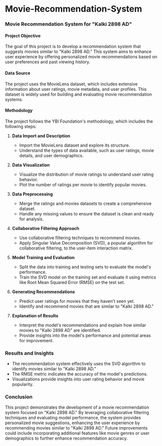 # Movie-Recommendation-System
### Movie Recommendation System for "Kalki 2898 AD"

#### Project Objective
The goal of this project is to develop a recommendation system that suggests movies similar to "Kalki 2898 AD." This system aims to enhance user experience by offering personalized movie recommendations based on user preferences and past viewing history.

#### Data Source
The project uses the MovieLens dataset, which includes extensive information about user ratings, movie metadata, and user profiles. This dataset is widely used for building and evaluating movie recommendation systems.

#### Methodology
The project follows the YBI Foundation's methodology, which includes the following steps:

1. **Data Import and Description**
   - Import the MovieLens dataset and explore its structure.
   - Understand the types of data available, such as user ratings, movie details, and user demographics.

2. **Data Visualization**
   - Visualize the distribution of movie ratings to understand user rating behavior.
   - Plot the number of ratings per movie to identify popular movies.

3. **Data Preprocessing**
   - Merge the ratings and movies datasets to create a comprehensive dataset.
   - Handle any missing values to ensure the dataset is clean and ready for analysis.

4. **Collaborative Filtering Approach**
   - Use collaborative filtering techniques to recommend movies.
   - Apply Singular Value Decomposition (SVD), a popular algorithm for collaborative filtering, to the user-item interaction matrix.

5. **Model Training and Evaluation**
   - Split the data into training and testing sets to evaluate the model's performance.
   - Train the SVD model on the training set and evaluate it using metrics like Root Mean Squared Error (RMSE) on the test set.

6. **Generating Recommendations**
   - Predict user ratings for movies that they haven't seen yet.
   - Identify and recommend movies that are similar to "Kalki 2898 AD."

7. **Explanation of Results**
   - Interpret the model's recommendations and explain how similar movies to "Kalki 2898 AD" are identified.
   - Provide insights into the model's performance and potential areas for improvement.

### Results and Insights
- The recommendation system effectively uses the SVD algorithm to identify movies similar to "Kalki 2898 AD."
- The RMSE metric indicates the accuracy of the model's predictions.
- Visualizations provide insights into user rating behavior and movie popularity.

### Conclusion
This project demonstrates the development of a movie recommendation system focused on "Kalki 2898 AD." By leveraging collaborative filtering techniques and evaluating model performance, the system provides personalized movie suggestions, enhancing the user experience by recommending movies similar to "Kalki 2898 AD." Future improvements could include incorporating additional features like movie genres or user demographics to further enhance recommendation accuracy.
